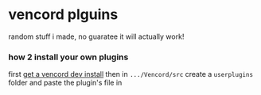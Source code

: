 # vencord plguins

random stuff i made, no guaratee it will actually work!

### how 2 install your own plugins
first [get a vencord dev install](https://github.com/Vendicated/Vencord/blob/main/docs/1_INSTALLING.md)
then in `.../Vencord/src` create a `userplugins` folder and paste the plugin's file in
